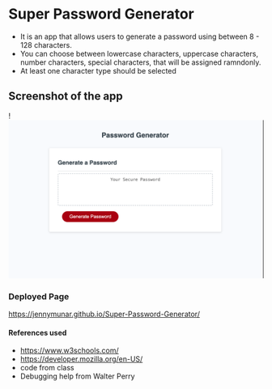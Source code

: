 # Super Password Generator
* It is an app that allows users to generate a password using between 8 - 128 characters.
* You can choose between lowercase characters, uppercase characters, number characters, special characters, that will be assigned ramndonly. 
* At least one character type should be selected

## Screenshot of the app
! ![Alt text](Assets/screenshot.png)

### Deployed Page
https://jennymunar.github.io/Super-Password-Generator/

#### References used
* https://www.w3schools.com/
* https://developer.mozilla.org/en-US/
* code from class
* Debugging help from Walter Perry

